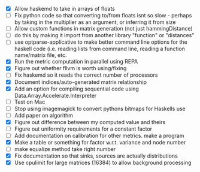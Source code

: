 - [x] Allow haskemd to take in arrays of floats
- [ ] Fix python code so that converting to/from floats isnt so slow - perhaps by taking in the multiplier as an argument, or inferring it from size
- [ ] Allow custom functions in matrix generation (not just hammingDistance)
- [ ] do this by making it import from another library "function" or "distances"
- [ ] use optparse-applicative to make better command line options for the haskell code (i.e. reading lists from command line, reading a function name/matrix file, etc.
- [x] Run the metric computation in parallel using REPA
- [x] Figure out whether fllvm is worth using/fixing
- [ ] Fix haskemd so it reads the correct number of processors
- [x] Document indices/auto-generated matrix relationship
- [x] Add an option for compiling sequential code using Data.Array.Accelerate.Interpreter
- [ ] Test on Mac
- [ ] Stop using imagemagick to convert pythons bitmaps for Haskells use
- [ ] Add paper on algorithm
- [x] Figure out difference between my computed value and theirs
- [ ] Figure out uniformity requirements for a constant factor
- [ ] Add documentation on calibration for other metrics. make a program
- [x] Make a table or something for factor w.r.t. variance and node number
- [ ] make equalize method take right number
- [x] Fix documentation so that sinks, sources are actually distributions
- [x] Use cpulimit for large matrices (16384) to allow background processing
